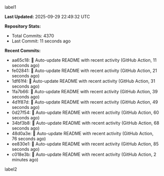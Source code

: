 
label1 
<!-- ACTIVITY_START -->
**Last Updated:** 2025-09-29 22:49:32 UTC

**Repository Stats:**
- Total Commits: 4370
- Last Commit: 11 seconds ago

**Recent Commits:**
- aa65c18: 🤖 Auto-update README with recent activity (GitHub Action, 11 seconds ago)
- fe02841: 🤖 Auto-update README with recent activity (GitHub Action, 21 seconds ago)
- 1df61f4: 🤖 Auto-update README with recent activity (GitHub Action, 31 seconds ago)
- 1fa7b66: 🤖 Auto-update README with recent activity (GitHub Action, 39 seconds ago)
- 4d1f87d: 🤖 Auto-update README with recent activity (GitHub Action, 49 seconds ago)
- 0d27f54: 🤖 Auto-update README with recent activity (GitHub Action, 60 seconds ago)
- 34bf3b8: 🤖 Auto-update README with recent activity (GitHub Action, 68 seconds ago)
- 48d0a3e: 🤖 Auto-update README with recent activity (GitHub Action, 76 seconds ago)
- ee830e1: 🤖 Auto-update README with recent activity (GitHub Action, 85 seconds ago)
- c018e3b: 🤖 Auto-update README with recent activity (GitHub Action, 2 minutes ago)
<!-- ACTIVITY_END -->

label2
